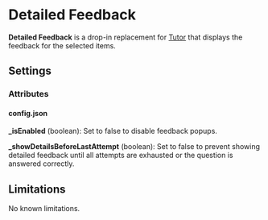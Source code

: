 Detailed Feedback
=================
**Detailed Feedback** is a drop-in replacement for [Tutor](https://github.com/adaptlearning/adapt-contrib-tutor/) that displays the feedback for the selected items.

Settings
--------
### Attributes
#### config.json
**_isEnabled** (boolean): Set to false to disable feedback popups.

**_showDetailsBeforeLastAttempt** (boolean): Set to false to prevent showing detailed feedback until all attempts are exhausted or the question is answered correctly.

Limitations
-----------
No known limitations.
